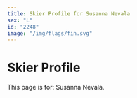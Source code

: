```yaml
---
title: Skier Profile for Susanna Nevala
sex: "L"
id: "2248"
image: "/img/flags/fin.svg" 
---
```


# Skier Profile

This page is for: Susanna Nevala.
    